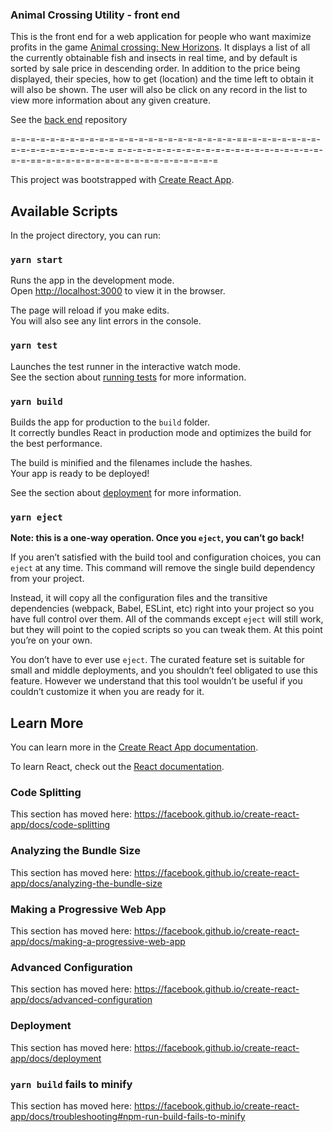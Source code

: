 ### Animal Crossing Utility - front end

This is the front end for a web application for people who want maximize profits in the game [Animal crossing: New Horizons](https://www.google.com/search?gs_ssp=eJzj4tVP1zc0zDCOtzCySDcyYPSSSczLzE3MUUguyi8uzsxLV8hLLVfIyC_KrMrPKwYANkQPCw&q=animal+crossing+new+horizons&rlz=1C5CHFA_enCA856CA856&oq=ani&aqs=chrome.1.69i59j46j69i59l2j69i57j46j69i60l2.3596j0j7&sourceid=chrome&ie=UTF-8). It displays a list of all the currently obtainable fish and insects in real time, and by default is sorted by sale price in descending order. In addition to the price being displayed, their species, how to get (location) and the time left to obtain it will also be shown. The user will also be click on any record in the list to view more information about any given creature.

See the [back end](https://github.com/EvanGreener/ac-back-end) repository

=-=-=-=-=-=-=-=-=-=-=-=-=-=-=-=-=-=-=-=-=-=-=-==-=-=-=-=-=-=-=-=-=-=-=-=-=-=-=-=-=-=
=-=-=-=-=-=-=-=-=-=-=-=-=-=-=-=-=-=-=-=-=-=-=-==-=-=-=-=-=-=-=-=-=-=-=-=-=-=-=-=-=-=

This project was bootstrapped with [Create React App](https://github.com/facebook/create-react-app).

## Available Scripts

In the project directory, you can run:

### `yarn start`

Runs the app in the development mode.<br />
Open [http://localhost:3000](http://localhost:3000) to view it in the browser.

The page will reload if you make edits.<br />
You will also see any lint errors in the console.

### `yarn test`

Launches the test runner in the interactive watch mode.<br />
See the section about [running tests](https://facebook.github.io/create-react-app/docs/running-tests) for more information.

### `yarn build`

Builds the app for production to the `build` folder.<br />
It correctly bundles React in production mode and optimizes the build for the best performance.

The build is minified and the filenames include the hashes.<br />
Your app is ready to be deployed!

See the section about [deployment](https://facebook.github.io/create-react-app/docs/deployment) for more information.

### `yarn eject`

**Note: this is a one-way operation. Once you `eject`, you can’t go back!**

If you aren’t satisfied with the build tool and configuration choices, you can `eject` at any time. This command will remove the single build dependency from your project.

Instead, it will copy all the configuration files and the transitive dependencies (webpack, Babel, ESLint, etc) right into your project so you have full control over them. All of the commands except `eject` will still work, but they will point to the copied scripts so you can tweak them. At this point you’re on your own.

You don’t have to ever use `eject`. The curated feature set is suitable for small and middle deployments, and you shouldn’t feel obligated to use this feature. However we understand that this tool wouldn’t be useful if you couldn’t customize it when you are ready for it.

## Learn More

You can learn more in the [Create React App documentation](https://facebook.github.io/create-react-app/docs/getting-started).

To learn React, check out the [React documentation](https://reactjs.org/).

### Code Splitting

This section has moved here: https://facebook.github.io/create-react-app/docs/code-splitting

### Analyzing the Bundle Size

This section has moved here: https://facebook.github.io/create-react-app/docs/analyzing-the-bundle-size

### Making a Progressive Web App

This section has moved here: https://facebook.github.io/create-react-app/docs/making-a-progressive-web-app

### Advanced Configuration

This section has moved here: https://facebook.github.io/create-react-app/docs/advanced-configuration

### Deployment

This section has moved here: https://facebook.github.io/create-react-app/docs/deployment

### `yarn build` fails to minify

This section has moved here: https://facebook.github.io/create-react-app/docs/troubleshooting#npm-run-build-fails-to-minify
